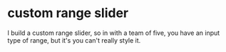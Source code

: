 # custom range slider
 I build a custom range slider, so in with a team of five,  you have an input type of range, but it's you can't really style it.
